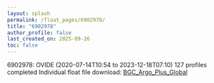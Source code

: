 ```yaml
---
layout: splash
permalink: /float_pages/6902978/
title: "6902978"
author_profile: false
last_created_on: 2025-09-26
toc: false
---
```

 
6902978: OVIDE (2020-07-14T10:54 to 2023-12-18T07:10)
127 profiles completed
Individual float file download: [BGC_Argo_Plus_Global](https://ftp.soest.hawaii.edu/bgc_argo_plus/Individual_Floats/outliers_removed/6902978_Sprof_processed.nc)
